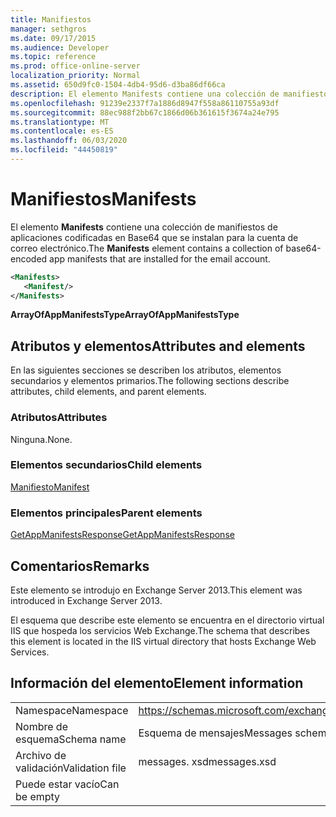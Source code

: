 ```yaml
---
title: Manifiestos
manager: sethgros
ms.date: 09/17/2015
ms.audience: Developer
ms.topic: reference
ms.prod: office-online-server
localization_priority: Normal
ms.assetid: 650d9fc0-1504-4db4-95d6-d3ba86df66ca
description: El elemento Manifests contiene una colección de manifiestos de aplicaciones codificadas en Base64 que se instalan para la cuenta de correo electrónico.
ms.openlocfilehash: 91239e2337f7a1886d8947f558a86110755a93df
ms.sourcegitcommit: 88ec988f2bb67c1866d06b361615f3674a24e795
ms.translationtype: MT
ms.contentlocale: es-ES
ms.lasthandoff: 06/03/2020
ms.locfileid: "44450819"
---
```

# <a name="manifests"></a><span data-ttu-id="963cf-103">Manifiestos</span><span class="sxs-lookup"><span data-stu-id="963cf-103">Manifests</span></span>

<span data-ttu-id="963cf-104">El elemento **Manifests** contiene una colección de manifiestos de aplicaciones codificadas en Base64 que se instalan para la cuenta de correo electrónico.</span><span class="sxs-lookup"><span data-stu-id="963cf-104">The **Manifests** element contains a collection of base64-encoded app manifests that are installed for the email account.</span></span> 
  
```XML
<Manifests>
   <Manifest/>
</Manifests>
```

 <span data-ttu-id="963cf-105">**ArrayOfAppManifestsType**</span><span class="sxs-lookup"><span data-stu-id="963cf-105">**ArrayOfAppManifestsType**</span></span>
## <a name="attributes-and-elements"></a><span data-ttu-id="963cf-106">Atributos y elementos</span><span class="sxs-lookup"><span data-stu-id="963cf-106">Attributes and elements</span></span>

<span data-ttu-id="963cf-107">En las siguientes secciones se describen los atributos, elementos secundarios y elementos primarios.</span><span class="sxs-lookup"><span data-stu-id="963cf-107">The following sections describe attributes, child elements, and parent elements.</span></span>
  
### <a name="attributes"></a><span data-ttu-id="963cf-108">Atributos</span><span class="sxs-lookup"><span data-stu-id="963cf-108">Attributes</span></span>

<span data-ttu-id="963cf-109">Ninguna.</span><span class="sxs-lookup"><span data-stu-id="963cf-109">None.</span></span>
  
### <a name="child-elements"></a><span data-ttu-id="963cf-110">Elementos secundarios</span><span class="sxs-lookup"><span data-stu-id="963cf-110">Child elements</span></span>

[<span data-ttu-id="963cf-111">Manifiesto</span><span class="sxs-lookup"><span data-stu-id="963cf-111">Manifest</span></span>](manifest.md)
  
### <a name="parent-elements"></a><span data-ttu-id="963cf-112">Elementos principales</span><span class="sxs-lookup"><span data-stu-id="963cf-112">Parent elements</span></span>

[<span data-ttu-id="963cf-113">GetAppManifestsResponse</span><span class="sxs-lookup"><span data-stu-id="963cf-113">GetAppManifestsResponse</span></span>](getappmanifestsresponse.md)
  
## <a name="remarks"></a><span data-ttu-id="963cf-114">Comentarios</span><span class="sxs-lookup"><span data-stu-id="963cf-114">Remarks</span></span>

<span data-ttu-id="963cf-115">Este elemento se introdujo en Exchange Server 2013.</span><span class="sxs-lookup"><span data-stu-id="963cf-115">This element was introduced in Exchange Server 2013.</span></span>
  
<span data-ttu-id="963cf-116">El esquema que describe este elemento se encuentra en el directorio virtual IIS que hospeda los servicios Web Exchange.</span><span class="sxs-lookup"><span data-stu-id="963cf-116">The schema that describes this element is located in the IIS virtual directory that hosts Exchange Web Services.</span></span>
  
## <a name="element-information"></a><span data-ttu-id="963cf-117">Información del elemento</span><span class="sxs-lookup"><span data-stu-id="963cf-117">Element information</span></span>

|||
|:-----|:-----|
|<span data-ttu-id="963cf-118">Namespace</span><span class="sxs-lookup"><span data-stu-id="963cf-118">Namespace</span></span>  <br/> |https://schemas.microsoft.com/exchange/services/2006/messages  <br/> |
|<span data-ttu-id="963cf-119">Nombre de esquema</span><span class="sxs-lookup"><span data-stu-id="963cf-119">Schema name</span></span>  <br/> |<span data-ttu-id="963cf-120">Esquema de mensajes</span><span class="sxs-lookup"><span data-stu-id="963cf-120">Messages schema</span></span>  <br/> |
|<span data-ttu-id="963cf-121">Archivo de validación</span><span class="sxs-lookup"><span data-stu-id="963cf-121">Validation file</span></span>  <br/> |<span data-ttu-id="963cf-122">messages. xsd</span><span class="sxs-lookup"><span data-stu-id="963cf-122">messages.xsd</span></span>  <br/> |
|<span data-ttu-id="963cf-123">Puede estar vacío</span><span class="sxs-lookup"><span data-stu-id="963cf-123">Can be empty</span></span>  <br/> ||
   

